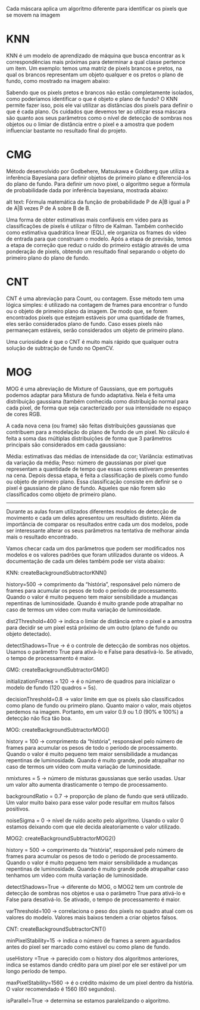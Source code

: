 Cada máscara aplica um algorítmo diferente para identificar os pixels que se movem na imagem


# KNN

KNN é um modelo de aprendizado de máquina que busca encontrar as k correspondências mais próximas para determinar a qual classe pertence um item. Um exemplo: temos uma matriz de pixels brancos e pretos, na qual os brancos representam um objeto qualquer e os pretos o plano de fundo, como mostrado na imagem abaixo:

Sabendo que os pixels pretos e brancos não estão completamente isolados, como poderíamos identificar o que é objeto e plano de fundo? O KNN permite fazer isso, pois ele vai utilizar as distâncias dos pixels para definir o que é cada plano. Os cuidados que devemos ter ao utilizar essa máscara são quanto aos seus parâmetros como o nível de detecção de sombras nos objetos ou o limiar de distância entre o pixel e a amostra que podem influenciar bastante no resultado final do projeto.

# CMG

Método desenvolvido por Godbehere, Matsukawa e Goldberg que utiliza a inferência Bayesiana para definir objetos de primeiro plano e diferenciá-los do plano de fundo. Para definir um novo pixel, o algoritmo segue a fórmula de probabilidade dada por inferência bayesiana, mostrada abaixo:

alt text: Fórmula matemática da função de probabilidade P de A|B igual a P de A|B vezes P de A sobre B de B.

Uma forma de obter estimativas mais confiáveis em vídeo para as classificações de pixels é utilizar o filtro de Kalman. Também conhecido como estimativa quadrática linear (EQL), ele organiza os frames do vídeo de entrada para que construam o modelo. Após a etapa de previsão, temos a etapa de correção que reduz o ruído do primeiro estágio através de uma ponderação de pixels, obtendo um resultado final separando o objeto do primeiro plano do plano de fundo.

# CNT

CNT é uma abreviação para Count, ou contagem. Esse método tem uma lógica simples: é utilizado na contagem de frames para encontrar o fundo ou o objeto de primeiro plano da imagem. De modo que, se forem encontrados pixels que estejam estáveis por uma quantidade de frames, eles serão considerados plano de fundo. Caso esses pixels não permaneçam estáveis, serão considerados um objeto de primeiro plano.

Uma curiosidade é que o CNT é muito mais rápido que qualquer outra solução de subtração de fundo no OpenCV.

# MOG

MOG é uma abreviação de Mixture of Gaussians, que em português podemos adaptar para Mistura de fundo adaptativa. Nela é feita uma distribuição gaussiana (também conhecida como distribuição normal para cada pixel, de forma que seja caracterizado por sua intensidade no espaço de cores RGB.

A cada nova cena (ou frame) são feitas distribuições gaussianas que contribuem para a modelação do plano de fundo de um pixel. No cálculo é feita a soma das múltiplas distribuições de forma que 3 parâmetros principais são considerados em cada gaussiano:

Média: estimativas das médias de intensidade da cor;
Variância: estimativas da variação da média;
Peso: número de gaussianas por pixel que representam a quantidade de tempo que essas cores estiveram presentes na cena.
Depois dessa etapa, é feita a classificação de pixels como fundo ou objeto de primeiro plano. Essa classificação consiste em definir se o pixel é gaussiano de plano de fundo. Aqueles que não forem são classificados como objeto de primeiro plano.



---

Durante as aulas foram utilizados diferentes modelos de detecção de movimento e cada um deles apresentou um resultado distinto. Além da importância de comparar os resultados entre cada um dos modelos, pode ser interessante alterar os seus parâmetros na tentativa de melhorar ainda mais o resultado encontrado.

Vamos checar cada um dos parâmetros que podem ser modificados nos modelos e os valores padrões que foram utilizados durante os vídeos. A documentação de cada um deles também pode ser vista abaixo:

KNN: createBackgroundSubtractorKNN()

history=500 → comprimento da “história”, responsável pelo número de frames para acumular os pesos de todo o período de processamento. Quando o valor é muito pequeno tem maior sensibilidade a mudanças repentinas de luminosidade. Quando é muito grande pode atrapalhar no caso de termos um vídeo com muita variação de luminosidade.

dist2Threshold=400 → indica o limiar de distância entre o pixel e a amostra para decidir se um pixel está próximo de um outro (plano de fundo ou objeto detectado).

detectShadows=True → é o controle de detecção de sombras nos objetos. Usamos o parâmetro True para ativá-lo e False para desativá-lo. Se ativado, o tempo de processamento é maior.

GMG: createBackgroundSubtractorGMG()

initializationFrames = 120 → é o número de quadros para inicializar o modelo de fundo (120 quadros = 5s).

decisionThreshold=0.8 → valor limite em que os pixels são classificados como plano de fundo ou primeiro plano. Quanto maior o valor, mais objetos perdemos na imagem. Portanto, em um valor 0.9 ou 1.0 (90% e 100%) a detecção não fica tão boa.

MOG: createBackgroundSubtractorMOG()

history = 100 → comprimento da “história”, responsável pelo número de frames para acumular os pesos de todo o período de processamento. Quando o valor é muito pequeno tem maior sensibilidade a mudanças repentinas de luminosidade. Quando é muito grande, pode atrapalhar no caso de termos um vídeo com muita variação de luminosidade.

nmixtures = 5 → número de misturas gaussianas que serão usadas. Usar um valor alto aumenta drasticamente o tempo de processamento.

backgroundRatio = 0.7 → proporção de plano de fundo que será utilizado. Um valor muito baixo para esse valor pode resultar em muitos falsos positivos.

noiseSigma = 0 → nível de ruído aceito pelo algoritmo. Usando o valor 0 estamos deixando com que ele decida aleatoriamente o valor utilizado.

MOG2: createBackgroundSubtractorMOG2()

history = 500 → comprimento da “história”, responsável pelo número de frames para acumular os pesos de todo o período de processamento. Quando o valor é muito pequeno tem maior sensibilidade a mudanças repentinas de luminosidade. Quando é muito grande pode atrapalhar caso tenhamos um vídeo com muita variação de luminosidade.

detectShadows=True → diferente do MOG, o MOG2 tem um controle de detecção de sombras nos objetos e usa o parâmetro True para ativá-lo e False para desativá-lo. Se ativado, o tempo de processamento é maior.

varThreshold=100 → correlaciona o peso dos pixels no quadro atual com os valores do modelo. Valores mais baixos tendem a criar objetos falsos.

CNT: createBackgroundSubtractorCNT()

minPixelStability=15 → indica o número de frames a serem aguardados antes do pixel ser marcado como estável ou como plano de fundo.

useHistory =True → parecido com o history dos algoritmos anteriores, indica se estamos dando crédito para um pixel por ele ser estável por um longo período de tempo.

maxPixelStability=1560 → é o crédito máximo de um pixel dentro da história. O valor recomendado é 1560 (60 segundos).

isParallel=True → determina se estamos paralelizando o algoritmo.